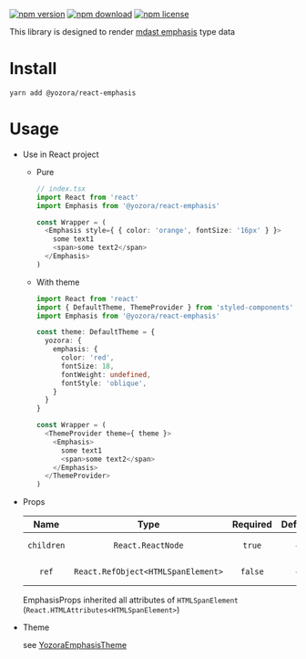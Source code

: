 [![npm version](https://img.shields.io/npm/v/@yozora/react-emphasis.svg)](https://www.npmjs.com/package/@yozora/react-emphasis)
[![npm download](https://img.shields.io/npm/dm/@yozora/react-emphasis.svg)](https://www.npmjs.com/package/@yozora/react-emphasis)
[![npm license](https://img.shields.io/npm/l/@yozora/react-emphasis.svg)](https://www.npmjs.com/package/@yozora/react-emphasis)


This library is designed to render [mdast emphasis][] type data


# Install

  ```shell
  yarn add @yozora/react-emphasis
  ```

# Usage
  * Use in React project
    - Pure

      ```typescript
      // index.tsx
      import React from 'react'
      import Emphasis from '@yozora/react-emphasis'

      const Wrapper = (
        <Emphasis style={ { color: 'orange', fontSize: '16px' } }>
          some text1
          <span>some text2</span>
        </Emphasis>
      )
      ```

    - With theme

      ```typescript
      import React from 'react'
      import { DefaultTheme, ThemeProvider } from 'styled-components'
      import Emphasis from '@yozora/react-emphasis'

      const theme: DefaultTheme = {
        yozora: {
          emphasis: {
            color: 'red',
            fontSize: 18,
            fontWeight: undefined,
            fontStyle: 'oblique',
          }
        }
      }

      const Wrapper = (
        <ThemeProvider theme={ theme }>
          <Emphasis>
            some text1
            <span>some text2</span>
          </Emphasis>
        </ThemeProvider>
      )
      ```

  * Props

     Name       | Type                                | Required  | Default | Description
    :----------:|:-----------------------------------:|:---------:|:-------:|:-------------
     `children` | `React.ReactNode`                   | `true`    | -       | Emphasis content
     `ref`      | `React.RefObject<HTMLSpanElement>`  | `false`   | -       | Forwarded ref callback

    EmphasisProps inherited all attributes of `HTMLSpanElement` (`React.HTMLAttributes<HTMLSpanElement>`)

  * Theme

    see [YozoraEmphasisTheme][]

[mdast emphasis]: https://github.com/syntax-tree/mdast#emphasis
[YozoraEmphasisTheme]: (https://github.com/lemon-clown/yozora-react/blob/master/packages/emphasis/src/theme.ts)
